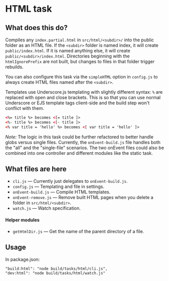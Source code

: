 HTML task
===

## What does this do?

Compiles any `index.partial.html` in `src/html/<subdir>/` into the public folder as an HTML file. If the `<subdir>` folder is named index, it will create `public/index.html`. If it is named anything else, it will create `public/<subdir>/index.html`. Directories beginning with the `htmlIgnorePrefix` are not built, but changes to files in that folder trigger rebuilds.

You can also configure this task via the `simpleHTML` option in `config.js` to always create HTML files named after the `<subdir>`.

Templates use Underscore.js templating with slightly different syntax: `%` are replaced with open and close brackets. This is so that you can use normal Underscore or EJS template tags client-side and the build step won't conflict with them.

```html
<%= title %> becomes <[= title ]>
<%- title %> becomes <[- title ]>
<% var title = 'hello' %> becomes <[ var title = 'hello' ]>
```

*Note:* The logic in this task could be further refactored to better handle globs versus single files. Currently, the `onEvent-build.js` file handles both the "all" and the "single-file" scenarios. The two onEvent files could also be combined into one controller and different modules like the static task.

## What files are here

* `cli.js` — Currently just delegates to `onEvent-build.js`.
* `config.js` — Templating and file in settings.
* `onEvent-build.js` — Compile HTML templates.
* `onEvent-remove.js` — Remove built HTML pages when you delete a folder in `src/html/<subdir>`.
* `watch.js` — Watch specification.

#### Helper modules

* `getHtmlDir.js` — Get the name of the parent directory of a file.

## Usage

In package.json:

```
"build:html": "node build/tasks/html/cli.js",
"dev:html": "node build/tasks/html/watch.js"
```
